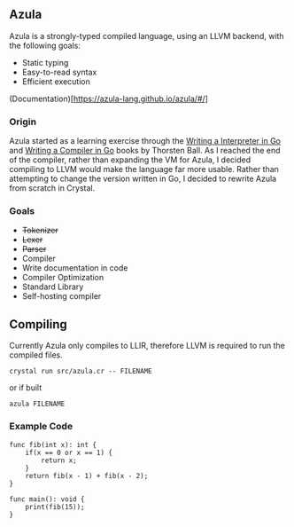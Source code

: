 ## Azula

Azula is a strongly-typed compiled language, using an LLVM backend, with the following goals:
- Static typing
- Easy-to-read syntax
- Efficient execution

(Documentation)[https://azula-lang.github.io/azula/#/]

### Origin

Azula started as a learning exercise through the [Writing a Interpreter in Go](https://interpreterbook.com) and [Writing a Compiler in Go](https://compilerbook.com) books by Thorsten Ball. As I reached the end of the compiler, rather than expanding the VM for Azula, I decided compiling to LLVM would make the language far more usable. Rather than attempting to change the version written in Go, I decided to rewrite Azula from scratch in Crystal.

### Goals

- ~~Tokenizer~~
- ~~Lexer~~
- ~~Parser~~
- Compiler
- Write documentation in code
- Compiler Optimization
- Standard Library
- Self-hosting compiler

## Compiling
Currently Azula only compiles to LLIR, therefore LLVM is required to run the compiled files.

```
crystal run src/azula.cr -- FILENAME
```

or if built
```
azula FILENAME
```

### Example Code

```
func fib(int x): int {
    if(x == 0 or x == 1) {
        return x;
    }
    return fib(x - 1) + fib(x - 2);
}

func main(): void {
    print(fib(15));
}
```
